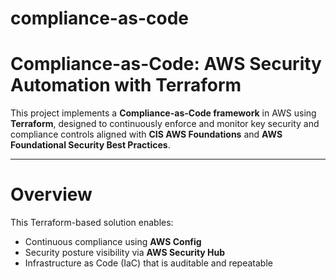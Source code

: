 
# compliance-as-code
# Compliance-as-Code: AWS Security Automation with Terraform

This project implements a **Compliance-as-Code framework** in AWS using **Terraform**, designed to continuously enforce and monitor key security and compliance controls aligned with **CIS AWS Foundations** and **AWS Foundational Security Best Practices**.

---

# Overview

This Terraform-based solution enables:
- Continuous compliance using **AWS Config**
- Security posture visibility via **AWS Security Hub**
- Infrastructure as Code (IaC) that is auditable and repeatable

